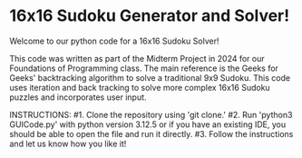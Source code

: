 # 16x16 Sudoku Generator and Solver!
Welcome to our python code for a 16x16 Sudoku Solver! 

This code was written as part of the Midterm Project in 2024 for our Foundations of Programming class. The main reference is the Geeks for Geeks' backtracking algorithm to solve a traditional 9x9 Sudoku. This code uses iteration and back tracking to solve more complex 16x16 Sudoku puzzles and incorporates user input.

INSTRUCTIONS:
#1. Clone the repository using 'git clone.'
#2. Run 'python3 GUICode.py' with python version 3.12.5 or if you have an existing IDE, you should be able to open the file and run it directly.
#3. Follow the instructions and let us know how you like it!

